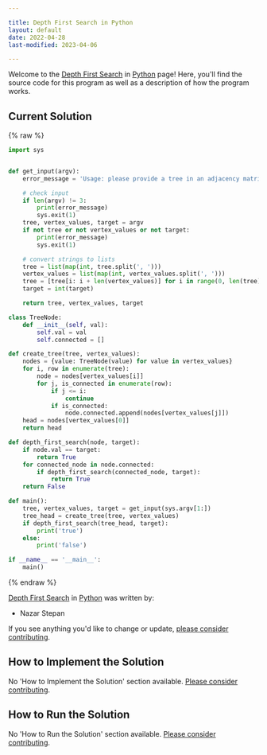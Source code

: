 ```yaml
---

title: Depth First Search in Python
layout: default
date: 2022-04-28
last-modified: 2023-04-06

---
```


Welcome to the [Depth First Search](https://sampleprograms.io/projects/depth-first-search) in [Python](https://sampleprograms.io/languages/python) page! Here, you'll find the source code for this program as well as a description of how the program works.

## Current Solution

{% raw %}

```python
import sys


def get_input(argv):
    error_message = 'Usage: please provide a tree in an adjacency matrix form ("0, 1, 1, 0, 0, 1, 0, 0, 0, 0, 1, 0, 0, 1, 1, 0, 0, 1, 0, 0, 0, 0, 1, 0, 0") together with a list of vertex values ("1, 3, 5, 2, 4") and the integer to find ("4")'

    # check input
    if len(argv) != 3:
        print(error_message)
        sys.exit(1)
    tree, vertex_values, target = argv
    if not tree or not vertex_values or not target:
        print(error_message)
        sys.exit(1)

    # convert strings to lists
    tree = list(map(int, tree.split(', ')))
    vertex_values = list(map(int, vertex_values.split(', ')))
    tree = [tree[i: i + len(vertex_values)] for i in range(0, len(tree), len(vertex_values))]
    target = int(target)

    return tree, vertex_values, target

class TreeNode:
    def __init__(self, val):
        self.val = val
        self.connected = []

def create_tree(tree, vertex_values):
    nodes = {value: TreeNode(value) for value in vertex_values}
    for i, row in enumerate(tree):
        node = nodes[vertex_values[i]]
        for j, is_connected in enumerate(row):
            if j <= i:
                continue
            if is_connected:
                node.connected.append(nodes[vertex_values[j]])
    head = nodes[vertex_values[0]]
    return head

def depth_first_search(node, target):
    if node.val == target:
        return True
    for connected_node in node.connected:
        if depth_first_search(connected_node, target):
            return True
    return False

def main():
    tree, vertex_values, target = get_input(sys.argv[1:])
    tree_head = create_tree(tree, vertex_values)
    if depth_first_search(tree_head, target):
        print('true')
    else:
        print('false')

if __name__ == '__main__':
    main()
```

{% endraw %}

[Depth First Search](https://sampleprograms.io/projects/depth-first-search) in [Python](https://sampleprograms.io/languages/python) was written by:

- Nazar Stepan

If you see anything you'd like to change or update, [please consider contributing](https://github.com/TheRenegadeCoder/sample-programs).

## How to Implement the Solution

No 'How to Implement the Solution' section available. [Please consider contributing](https://github.com/TheRenegadeCoder/sample-programs-website).

## How to Run the Solution

No 'How to Run the Solution' section available. [Please consider contributing](https://github.com/TheRenegadeCoder/sample-programs-website).